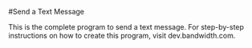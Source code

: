 #Send a Text Message  

This is the complete program to send a text message. For step-by-step instructions on how to create this program, visit dev.bandwidth.com. 